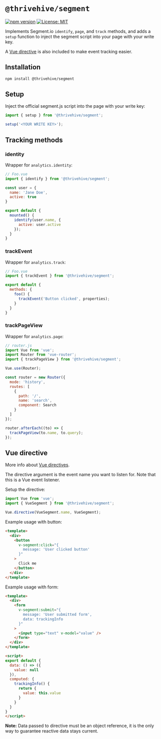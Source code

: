 # `@thrivehive/segment`

[![npm version](https://badge.fury.io/js/%40thrivehive%2Fsegment.svg)](https://badge.fury.io/js/%40thrivehive%2Fsegment)
[![License: MIT](https://img.shields.io/badge/License-MIT-blue.svg)](https://opensource.org/licenses/MIT)

Implements Segment.io `identify`, `page`, and `track` methods, and adds a `setup` function to inject the segment script into your page with your write key.

A [Vue directive](#vue-directive) is also included to make event tracking easier.

## Installation

```bash
npm install @thrivehive/segment
```

## Setup

Inject the official segment.js script into the page with your write key: 

```js
import { setup } from '@thrivehive/segment';

setup('<YOUR WRITE KEY>');
```

## Tracking methods

### identity

Wrapper for `analytics.identity`:

```js
// Foo.vue
import { identify } from '@thrivehive/segment';

const user = {
  name: 'Jane Doe',
  active: true
}

export default {
  mounted() {
    identify(user.name, {
      active: user.active
    });
  }
}
```

### trackEvent

Wrapper for `analytics.track`:

```js
// Foo.vue
import { trackEvent } from '@thrivehive/segment';

export default {
  methods: {
    foo() {
      trackEvent('Button clicked', properties);
    }
  }
}
```

### trackPageView

Wrapper for `analytics.page`:

```js
// router.js
import Vue from 'vue';
import Router from 'vue-router';
import { trackPageView } from '@thrivehive/segment';

Vue.use(Router);

const router = new Router({
  mode: 'history',
  routes: [
    {
      path: '/',
      name: 'search',
      component: Search
    }
  ]
});

router.afterEach((to) => {
  trackPageView(to.name, to.query);
});

```

## Vue directive

More info about [Vue directives](https://vuejs.org/v2/guide/custom-directive.html).

The directive argument is the event name you want to listen for. Note that this is a Vue event listener.

Setup the directive:

```js
import Vue from 'vue';
import { VueSegment } from '@thrivehive/segment';

Vue.directive(VueSegment.name, VueSegment);
```

Example usage with button:

```html
<template>
  <div>
    <button
      v-segment:click="{
        message: 'User clicked button'
      }"
    >
      Click me
    </button>
  </div>
</template>
```

Example usage with form:

```html
<template>
  <div>
    <form
      v-segment:submit="{
        message: 'User submitted form',
        data: trackingInfo
      }"
    >
      <input type="text" v-model="value" />
    </form>
  </div>
</template>

<script>
export default {
  data: () => ({
    value: null
  }),
  computed: {
    trackingInfo() {
      return {
        value: this.value
      }
    }
  }
}
</script>
```

**Note:** Data passed to directive must be an object reference, it is the only way to guarantee reactive data stays current.
